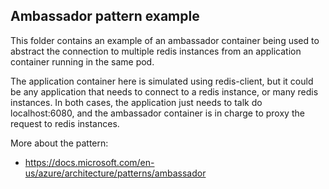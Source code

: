 ## Ambassador pattern example

This folder contains an example of an ambassador container being used to abstract the connection to multiple redis instances from an application container running in the same pod.

The application container here is simulated using redis-client, but it could be any application that needs to connect to a redis instance, or many redis instances. In both cases, the application just needs to talk do localhost:6080, and the ambassador container is in charge to proxy the request to redis instances.

More about the pattern:
- https://docs.microsoft.com/en-us/azure/architecture/patterns/ambassador
